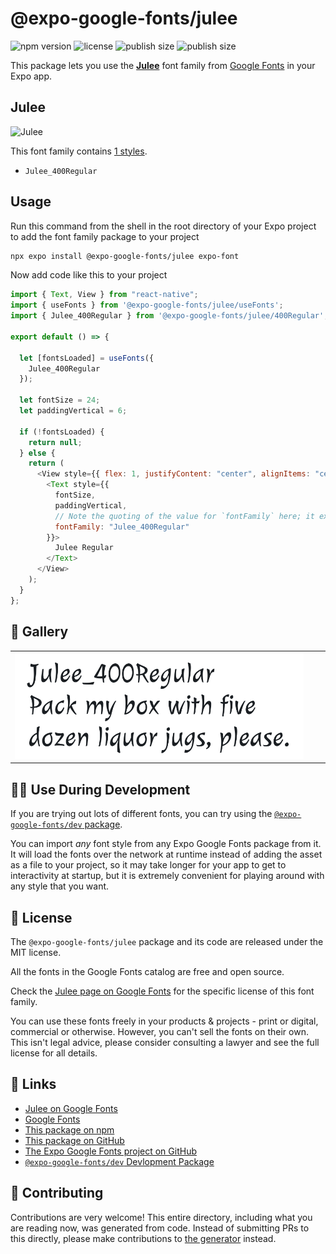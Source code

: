 # @expo-google-fonts/julee

![npm version](https://flat.badgen.net/npm/v/@expo-google-fonts/julee)
![license](https://flat.badgen.net/github/license/expo/google-fonts)
![publish size](https://flat.badgen.net/packagephobia/install/@expo-google-fonts/julee)
![publish size](https://flat.badgen.net/packagephobia/publish/@expo-google-fonts/julee)

This package lets you use the [**Julee**](https://fonts.google.com/specimen/Julee) font family from [Google Fonts](https://fonts.google.com/) in your Expo app.

## Julee

![Julee](./font-family.png)

This font family contains [1 styles](#-gallery).

- `Julee_400Regular`

## Usage

Run this command from the shell in the root directory of your Expo project to add the font family package to your project

```sh
npx expo install @expo-google-fonts/julee expo-font
```

Now add code like this to your project

```js
import { Text, View } from "react-native";
import { useFonts } from '@expo-google-fonts/julee/useFonts';
import { Julee_400Regular } from '@expo-google-fonts/julee/400Regular';

export default () => {

  let [fontsLoaded] = useFonts({
    Julee_400Regular
  });

  let fontSize = 24;
  let paddingVertical = 6;

  if (!fontsLoaded) {
    return null;
  } else {
    return (
      <View style={{ flex: 1, justifyContent: "center", alignItems: "center" }}>
        <Text style={{
          fontSize,
          paddingVertical,
          // Note the quoting of the value for `fontFamily` here; it expects a string!
          fontFamily: "Julee_400Regular"
        }}>
          Julee Regular
        </Text>
      </View>
    );
  }
};
```

## 🔡 Gallery


||||
|-|-|-|
|![Julee_400Regular](./400Regular/Julee_400Regular.ttf.png)||||


## 👩‍💻 Use During Development

If you are trying out lots of different fonts, you can try using the [`@expo-google-fonts/dev` package](https://github.com/expo/google-fonts/tree/master/font-packages/dev#readme).

You can import _any_ font style from any Expo Google Fonts package from it. It will load the fonts over the network at runtime instead of adding the asset as a file to your project, so it may take longer for your app to get to interactivity at startup, but it is extremely convenient for playing around with any style that you want.


## 📖 License

The `@expo-google-fonts/julee` package and its code are released under the MIT license.

All the fonts in the Google Fonts catalog are free and open source.

Check the [Julee page on Google Fonts](https://fonts.google.com/specimen/Julee) for the specific license of this font family.

You can use these fonts freely in your products & projects - print or digital, commercial or otherwise. However, you can't sell the fonts on their own. This isn't legal advice, please consider consulting a lawyer and see the full license for all details.

## 🔗 Links

- [Julee on Google Fonts](https://fonts.google.com/specimen/Julee)
- [Google Fonts](https://fonts.google.com/)
- [This package on npm](https://www.npmjs.com/package/@expo-google-fonts/julee)
- [This package on GitHub](https://github.com/expo/google-fonts/tree/master/font-packages/julee)
- [The Expo Google Fonts project on GitHub](https://github.com/expo/google-fonts)
- [`@expo-google-fonts/dev` Devlopment Package](https://github.com/expo/google-fonts/tree/master/font-packages/dev)

## 🤝 Contributing

Contributions are very welcome! This entire directory, including what you are reading now, was generated from code. Instead of submitting PRs to this directly, please make contributions to [the generator](https://github.com/expo/google-fonts/tree/master/packages/generator) instead.
